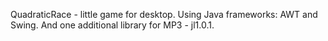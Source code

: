 QuadraticRace - little game for desktop. Using Java frameworks: AWT and Swing. And one additional library for MP3 - jl1.0.1.
